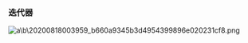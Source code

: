 ### 迭代器
![a\b\20200818003959_b660a9345b3d4954399896e020231cf8.png](https://lcg-pic-tencent-1258286866.cos.ap-chengdu.myqcloud.com/a%5Cb%5C20200818003959_b660a9345b3d4954399896e020231cf8.png)


